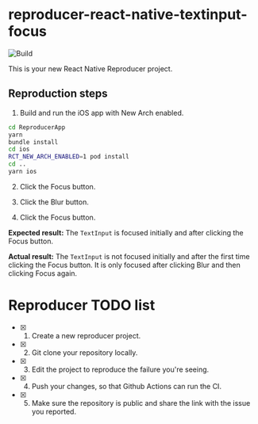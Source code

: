 # reproducer-react-native-textinput-focus

![Build](https://github.com/QichenZhu/reproducer-react-native-textinput-focus/workflows/Pre%20Merge%20Checks/badge.svg)

This is your new React Native Reproducer project.

## Reproduction steps

1. Build and run the iOS app with New Arch enabled.

```Bash
cd ReproducerApp
yarn
bundle install
cd ios
RCT_NEW_ARCH_ENABLED=1 pod install
cd ..
yarn ios
```

2. Click the Focus button.

3. Click the Blur button.

4. Click the Focus button.

**Expected result:** The `TextInput` is focused initially and after clicking the Focus button.

**Actual result:** The `TextInput` is not focused initially and after the first time clicking the Focus button. It is only focused after clicking Blur and then clicking Focus again.

# Reproducer TODO list

- [x] 1. Create a new reproducer project.
- [x] 2. Git clone your repository locally.
- [x] 3. Edit the project to reproduce the failure you're seeing.
- [x] 4. Push your changes, so that Github Actions can run the CI.
- [x] 5. Make sure the repository is public and share the link with the issue you reported.
